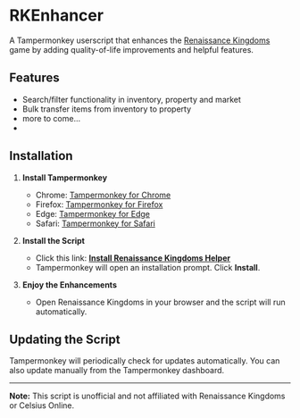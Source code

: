 # RKEnhancer

A Tampermonkey userscript that enhances the [Renaissance Kingdoms](https://www.renaissancekingdoms.com/) game by adding quality-of-life improvements and helpful features.

## Features
- Search/filter functionality in inventory, property and market
- Bulk transfer items from inventory to property
- more to come...
- 
## Installation

1. **Install Tampermonkey**
   - Chrome: [Tampermonkey for Chrome](https://chrome.google.com/webstore/detail/tampermonkey/dhdgffkkebhmkfjojejmpbldmpobfkfo)
   - Firefox: [Tampermonkey for Firefox](https://addons.mozilla.org/firefox/addon/tampermonkey/)
   - Edge: [Tampermonkey for Edge](https://microsoftedge.microsoft.com/addons/detail/tampermonkey/iikmkjmpaadaobahmlepeloendndfphd)
   - Safari: [Tampermonkey for Safari](https://www.tampermonkey.net/?browser=safari)

2. **Install the Script**
   - Click this link: **[Install Renaissance Kingdoms Helper](https://github.com/wonsh/RKEnhancer/raw/refs/heads/main/RKenhancer.user.js)**  
   - Tampermonkey will open an installation prompt. Click **Install**.

3. **Enjoy the Enhancements**
   - Open Renaissance Kingdoms in your browser and the script will run automatically.

## Updating the Script
Tampermonkey will periodically check for updates automatically. You can also update manually from the Tampermonkey dashboard.

---

**Note:** This script is unofficial and not affiliated with Renaissance Kingdoms or Celsius Online.
